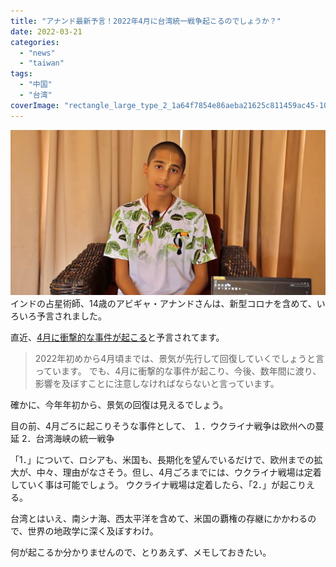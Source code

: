 ```yaml
---
title: "アナンド最新予言！2022年4月に台湾統一戦争起こるのでしょうか？"
date: 2022-03-21
categories: 
  - "news"
  - "taiwan"
tags: 
  - "中国"
  - "台湾"
coverImage: "rectangle_large_type_2_1a64f7854e86aeba21625c811459ac45-1024x537-1.png"
---
```


![](images/rectangle_large_type_2_1a64f7854e86aeba21625c811459ac45-1024x537-1.png)インドの占星術師、14歳のアビギャ・アナンドさんは、新型コロナを含めて、いろいろ予言されました。

直近、[4月に衝撃的な事件が起こる](https://enakyo-kh.jp/anando-yogen/)と予言されてます。

> 2022年初めから4月頃までは、景気が先行して回復していくでしょうと言っています。 でも、4月に衝撃的な事件が起こり、今後、数年間に渡り、影響を及ぼすことに注意しなければならないと言っています。

確かに、今年年初から、景気の回復は見えるでしょう。

目の前、4月ごろに起こりそうな事件として、 １．ウクライナ戦争は欧州への蔓延 2．台湾海峡の統一戦争

「1．」について、ロシアも、米国も、長期化を望んでいるだけで、欧州までの拡大が、中々、理由がなさそう。但し、4月ごろまでには、ウクライナ戦場は定着していく事は可能でしょう。 ウクライナ戦場は定着したら、「2．」が起こりえる。

台湾とはいえ、南シナ海、西太平洋を含めて、米国の覇権の存継にかかわるので、世界の地政学に深く及ぼすわけ。

何が起こるか分かりませんので、とりあえず、メモしておきたい。
